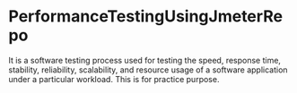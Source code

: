 # PerformanceTestingUsingJmeterRepo
It is a software testing process used for testing the speed, response time, stability, reliability, scalability, and resource usage of a software application under a particular workload. This is for practice purpose.

